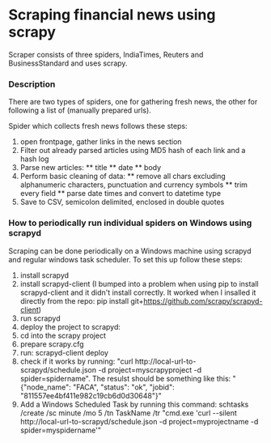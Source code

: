 # Scraping financial news using scrapy

Scraper consists of three spiders, IndiaTimes, Reuters and BusinessStandard and uses scrapy.

### Description

There are two types of spiders, one for gathering fresh news, the other for following a list of (manually prepared urls).

Spider which collects fresh news follows these steps:
1. open frontpage, gather links in the news section
2. Filter out already parsed articles using MD5 hash of each link and a hash log
3. Parse new articles:
** title
** date
** body
4. Perform basic cleaning of data:
** remove all chars excluding alphanumeric characters, punctuation and currency symbols
** trim every field
** parse date times and convert to datetime type
5. Save to CSV, semicolon delimited, enclosed in double quotes

### How to periodically run individual spiders on Windows using scrapyd

Scraping can be done periodically on a Windows machine using scrapyd and regular windows task scheduler. To set this up follow these steps:
1. install scrapyd
2. install scrapyd-client (I bumped into a problem when using pip to install scrapyd-client and it didn't install correctly. It worked when I insalled it directly from the repo: pip install git+https://github.com/scrapy/scrapyd-client)
3. run scrapyd
4. deploy the project to scrapyd:
  1. cd into the scrapy project
  2. prepare scrapy.cfg
  3. run: scrapyd-client deploy
5. check if it works by running: "curl http://local-url-to-scrapyd/schedule.json -d project=myscrapyproject -d spider=spidername". The resulst should be something like this: "{"node_name": "FACA", "status": "ok", "jobid": "811557ee4bf411e982c19cb6d0d30648"}"
6. Add a Windows Scheduled Task by running this command: schtasks /create /sc minute /mo 5 /tn TaskName /tr "cmd.exe 'curl --silent http://local-url-to-scrapyd/schedule.json -d project=myprojectname -d spider=myspidername'"
